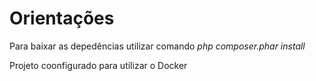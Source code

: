 Orientações
============================== 
Para baixar as depedências utilizar comando *php composer.phar install*

Projeto coonfigurado para utilizar o Docker
